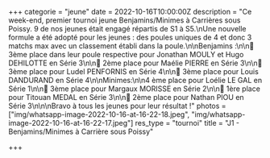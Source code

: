 +++
categorie = "jeune"
date = 2022-10-16T10:00:00Z
description = "Ce week-end, premier tournoi jeune Benjamins/Minimes à Carrières sous Poissy. 9 de nos jeunes était engagé répartis de S1 à S5.\nUne nouvelle formule a été adopté pour les jeunes : des poules uniques de 4 et donc 3 matchs max avec un classement établi dans la poule.\n\nBenjamins :\n\n🥉 3ème place dans leur poule respective pour Jonathan MOULY et Hugo DEHILOTTE en Série 3\n\n🥈 2ème place pour Maélie PIERRE en Série 3\n\n🥉 3ème place pour Ludel PENFORNIS en Série 4\n\n🥉 3ème place pour Louis DANDURAND en Série 4\n\nMinimes:\n\n4 ème place pour Loélie LE GAL en Série 1\n\n🥉 3ème place pour Margaux MORISSE en Série 2\n\n🥇 1ère place pour Titouan MEDAL en Série 3\n\n🥈 2ème place pour Nathan PIOU en Série 3\n\n\nBravo à tous les jeunes pour leur résultat !"
photos = ["img/whatsapp-image-2022-10-16-at-16-22-18.jpeg", "img/whatsapp-image-2022-10-16-at-16-22-17.jpeg"]
res_type = "tournoi"
title = "J1 - Benjamins/Minimes à Carrière sous Poissy"

+++
